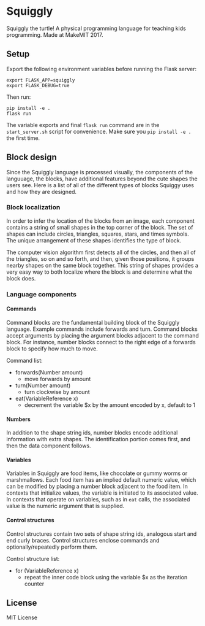 Squiggly
==

Squiggly the turtle! A physical programming language for teaching kids programming. Made at MakeMIT 2017.

## Setup
Export the following environment variables before running the Flask server:
```
export FLASK_APP=squiggly
export FLASK_DEBUG=true
```

Then run:
```
pip install -e .
flask run
```

The variable exports and final `flask run` command are in the `start_server.sh` script for convenience. Make sure you `pip install -e .` the first time.

## Block design

Since the Squiggly language is processed visually, the components of the languuage, the blocks, have additional features beyond the cute shapes the users see. Here is a list of all of the different types of blocks Squiggy uses and how they are designed.

### Block localization

In order to infer the location of the blocks from an image, each component contains a string of small shapes in the top corner of the block. The set of shapes can include circles, triangles, squares, stars, and times symbols. The unique arrangement of these shapes identifies the type of block.

The computer vision algorithm first detects all of the circles,  and then all of the triangles, so on and so forth, and then, given those positions, it groups nearby shapes on the same block together. This string of shapes provides a very easy way to both localize where the block is and determine what the block does.

### Language components

#### Commands

Command blocks are the fundamental building block of the Squiggly language. Example commands include forwards and turn. Command blocks accept arguments by placing the argument blocks adjacent to the command block. For instance, number blocks connect to the right edge of a forwards block to specify how much to move.

Command list:

* forwards(Number amount)
  * move forwards by amount
* turn(Number amount)
  * turn clockwise by amount
* eat(VariableReference x)
  * decrement the variable $x by the amount encoded by x, default to 1

#### Numbers

In addition to the shape string ids, number blocks encode additional information with extra shapes. The identification portion comes first, and then the data component follows.

#### Variables

Variables in Squiggly are food items, like chocolate or gummy worms or marshmallows. Each food item has an implied default numeric value, which can be modified by placing a number block adjacent to the food item.  In contexts that initialize values, the variable is initiated to its associated value. In contexts that operate on variables, such as in `eat` calls, the associated value is the numeric argument that is supplied.

#### Control structures

Control structures contain two sets of shape string ids, analogous start and end curly braces. Control structures enclose commands and optionally/repeatedly perform them.

Control structure list:

* for (VariableReference x)
  * repeat the inner code block using the variable $x as the iteration counter

## License
MIT License
